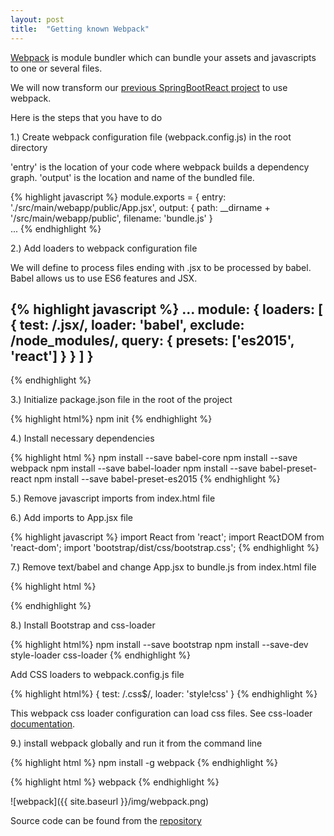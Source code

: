 ```yaml
---
layout: post
title:  "Getting known Webpack"
---
```

[Webpack](https://webpack.github.io/) is module bundler which can bundle your assets and javascripts to one or several files. 

We will now transform our [previous SpringBootReact project](https://github.com/juhahinkula/SpringBootReact.git) to use webpack.

Here is the steps that you have to do

1.) Create webpack configuration file (webpack.config.js) in the root directory

'entry' is the location of your code where webpack builds a dependency graph.
'output' is the location and name of the bundled file.

{% highlight javascript %}
module.exports = {
  entry: './src/main/webapp/public/App.jsx',
  output: {
    path: __dirname + '/src/main/webapp/public', 
    filename: 'bundle.js' 
}   
... 
{% endhighlight %}

2.) Add loaders to webpack configuration file

We will define to process files ending with .jsx to be processed by babel. Babel allows us to use ES6 features and JSX.

{% highlight javascript %}
 ...
 module: {
    loaders: [
      {
        test: /.jsx/,
        loader: 'babel',
        exclude: /node_modules/,
        query: {
          presets: ['es2015', 'react']
        }
      }
    ]
  }
  ---
{% endhighlight %}

3.) Initialize package.json file in the root of the project

{% highlight html%}
npm init
{% endhighlight %}

4.) Install necessary dependencies

{% highlight html %}
npm install --save babel-core
npm install --save webpack
npm install --save babel-loader
npm install --save babel-preset-react
npm install --save babel-preset-es2015
{% endhighlight %}

5.) Remove javascript imports from index.html file

6.) Add imports to App.jsx file

{% highlight javascript %}
import React from 'react';
import ReactDOM from 'react-dom';
import 'bootstrap/dist/css/bootstrap.css';
{% endhighlight %}

7.) Remove text/babel and change App.jsx to bundle.js from index.html file

{% highlight html %}
<script src="/public/bundle.js"></script>
{% endhighlight %}

8.) Install Bootstrap and css-loader

{% highlight html%}
npm install --save bootstrap
npm install --save-dev style-loader css-loader
{% endhighlight %}

Add CSS loaders to webpack.config.js file

{% highlight html%}
{
  test: /\.css$/,
  loader: 'style!css'
}
{% endhighlight %}

This webpack css loader configuration can load css files. See css-loader [documentation](https://github.com/webpack/css-loader).

9.) install webpack globally and run it from the command line

{% highlight html %}
npm install -g webpack
{% endhighlight %}

{% highlight html %}
webpack
{% endhighlight %}

![webpack]({{ site.baseurl }}/img/webpack.png)

Source code can be found from the [repository](https://github.com/juhahinkula/SpringReactWebpack.git)